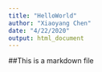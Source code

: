 ```yaml
---
title: "HelloWorld"
author: "Xiaoyang Chen"
date: "4/22/2020"
output: html_document
---
```


 ##This is a markdown file 